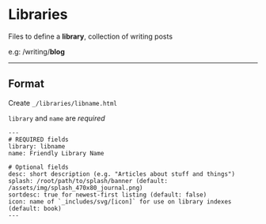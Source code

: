 # Libraries

Files to define a **library**, collection of writing posts

e.g: /writing/**blog**

* * * * *

## Format

Create `_/libraries/libname.html`

`library` and `name` are *required*

~~~
---
# REQUIRED fields
library: libname
name: Friendly Library Name

# Optional fields
desc: short description (e.g. "Articles about stuff and things")
splash: /root/path/to/splash/banner (default: /assets/img/splash_470x80_journal.png)
sortdesc: true for newest-first listing (default: false)
icon: name of `_includes/svg/[icon]` for use on library indexes (default: book)
---
~~~